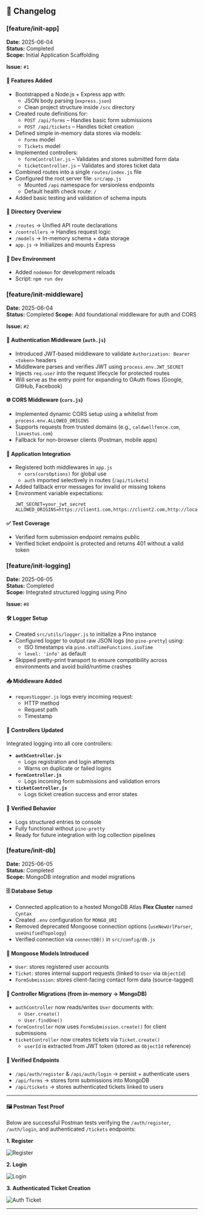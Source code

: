 ## 📝 Changelog

### [feature/init-app]

**Date:** 2025-06-04  
**Status:** Completed  
**Scope:** Initial Application Scaffolding 

**Issue:** `#1`

#### 🚀 Features Added
- Bootstrapped a Node.js + Express app with:
  - JSON body parsing (`express.json`)
  - Clean project structure inside `/src` directory
- Created route definitions for:
  - `POST /api/forms` – Handles basic form submissions
  - `POST /api/tickets` – Handles ticket creation
- Defined simple in-memory data stores via models:
  - `Forms` model
  - `Tickets` model
- Implemented controllers:
  - `formController.js` – Validates and stores submitted form data
  - `ticketController.js` – Validates and stores ticket data
- Combined routes into a single `routes/index.js` file
- Configured the root server file: `src/app.js`
  - Mounted `/api` namespace for versionless endpoints
  - Default health check route: `/`
- Added basic testing and validation of schema inputs

#### 📁 Directory Overview
- `/routes` → Unified API route declarations
- `/controllers` → Handles request logic
- `/models` → In-memory schema + data storage
- `app.js` → Initializes and mounts Express

#### 🔧 Dev Environment
- Added `nodemon` for development reloads
- Script: `npm run dev`



### [feature/init-middleware]

**Date:** 2025-06-04  
**Status:** Completed
**Scope:** Add foundational middleware for auth and CORS

**Issue:** `#2`

#### 🔐 Authentication Middleware (`auth.js`)
- Introduced JWT-based middleware to validate `Authorization: Bearer <token>` headers
- Middleware parses and verifies JWT using `process.env.JWT_SECRET`
- Injects `req.user` into the request lifecycle for protected routes
- Will serve as the entry point for expanding to OAuth flows (Google, GitHub, Facebook)

#### 🌐 CORS Middleware (`cors.js`)
- Implemented dynamic CORS setup using a whitelist from `process.env.ALLOWED_ORIGINS`
- Supports requests from trusted domains (e.g., `caldwellfence.com`, `linvestus.com`)
- Fallback for non-browser clients (Postman, mobile apps)

#### 🔧 Application Integration
- Registered both middlewares in `app.js`
  - `cors(corsOptions)` for global use
  - `auth` imported selectively in routes (`/api/tickets`)
- Added fallback error messages for invalid or missing tokens
- Environment variable expectations:
  ```env
  JWT_SECRET=your_jwt_secret
  ALLOWED_ORIGINS=https://client1.com,https://client2.com,http://localhost:3000
  ```
#### ✅ Test Coverage
- Verified form submission endpoint remains public
- Verified ticket endpoint is protected and returns 401 without a valid token


### [feature/init-logging]

**Date:** 2025-06-05  
**Status:** Completed  
**Scope:** Integrated structured logging using Pino

**Issue:** `#8`

#### 🛠️ Logger Setup
- Created `src/utils/logger.js` to initialize a Pino instance
- Configured logger to output raw JSON logs (no `pino-pretty`) using:
  - ISO timestamps via `pino.stdTimeFunctions.isoTime`
  - `level: 'info'` as default
- Skipped pretty-print transport to ensure compatibility across environments and avoid build/runtime crashes

#### 📥 Middleware Added
- `requestLogger.js` logs every incoming request:
  - HTTP method
  - Request path
  - Timestamp

#### 🔄 Controllers Updated
Integrated logging into all core controllers:
- **`authController.js`**
  - Logs registration and login attempts
  - Warns on duplicate or failed logins
- **`formController.js`**
  - Logs incoming form submissions and validation errors
- **`ticketController.js`**
  - Logs ticket creation success and error states

#### 🧪 Verified Behavior
- Logs structured entries to console
- Fully functional without `pino-pretty`
- Ready for future integration with log collection pipelines

### [feature/init-db]

**Date:** 2025-06-05  
**Status:** Completed  
**Scope:** MongoDB integration and model migrations

#### 🗄️ Database Setup
- Connected application to a hosted MongoDB Atlas **Flex Cluster** named `Cyntax`
- Created `.env` configuration for `MONGO_URI`
- Removed deprecated Mongoose connection options (`useNewUrlParser`, `useUnifiedTopology`)
- Verified connection via `connectDB()` in `src/config/db.js`

#### 🧬 Mongoose Models Introduced
- `User`: stores registered user accounts
- `Ticket`: stores internal support requests (linked to `User` via `ObjectId`)
- `FormSubmission`: stores client-facing contact form data (source-tagged)

#### 🔁 Controller Migrations (from in-memory → MongoDB)
- `authController` now reads/writes `User` documents with:
  - `User.create()`
  - `User.findOne()`
- `formController` now uses `FormSubmission.create()` for client submissions
- `ticketController` now creates tickets via `Ticket.create()`
  - `userId` is extracted from JWT token (stored as `ObjectId` reference)

#### 🧪 Verified Endpoints
- `/api/auth/register` & `/api/auth/login` → persist + authenticate users
- `/api/forms` → stores form submissions into MongoDB
- `/api/tickets` → stores authenticated tickets linked to users

---

#### 🖼️ Postman Test Proof

Below are successful Postman tests verifying the `/auth/register`, `/auth/login`, and authenticated `/tickets` endpoints:

**1. Register**

![Register](docs/img/register.png)

**2. Login**

![Login](docs/img/login.png)

**3. Authenticated Ticket Creation**

![Auth Ticket](docs/img/auth_ticket.png)

---